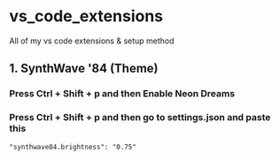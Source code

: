 # vs_code_extensions
All of my vs code extensions &amp; setup method

## 1. SynthWave '84 (Theme)
### Press Ctrl + Shift + p and then Enable Neon Dreams
### Press Ctrl + Shift + p and then go to settings.json and paste this
```` "synthwave84.brightness": "0.75" ````
